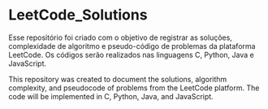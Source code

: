 # LeetCode_Solutions

Esse repositório foi criado com o objetivo de registrar as soluções, complexidade de algoritmo e pseudo-código de problemas da plataforma LeetCode. 
Os códigos serão realizados nas linguagens C, Python, Java e JavaScript. 

This repository was created to document the solutions, algorithm complexity, and pseudocode of problems from the LeetCode platform. The code will be implemented in C, Python, Java, and JavaScript.
